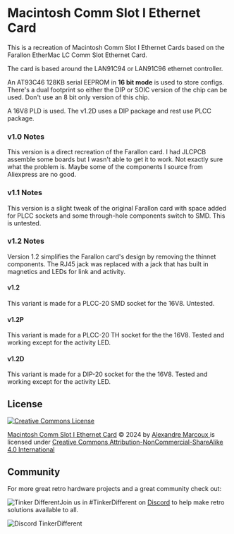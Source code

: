 # Macintosh Comm Slot I Ethernet Card

This is a recreation of Macintosh Comm Slot I Ethernet Cards based on the Farallon EtherMac LC Comm Slot Ethernet Card.

The card is based around the LAN91C94 or LAN91C96 ethernet controller. 

An AT93C46 128KB serial EEPROM in **16 bit mode** is used to store configs. There's a dual footprint so either the DIP or SOIC version of the chip can be used. Don't use an 8 bit only version of this chip.

A 16V8 PLD is used. The v1.2D uses a DIP package and rest use PLCC package.



### v1.0 Notes

This version is a direct recreation of the Farallon card. I had JLCPCB assemble some boards but I wasn't able to get it to work. Not exactly sure what the problem is. Maybe some of the components I source from Aliexpress are no good.

### v1.1 Notes

This version is a slight tweak of the original Farallon card with space added for PLCC sockets and some through-hole components switch to SMD. This is untested.

### v1.2 Notes

Version 1.2 simplifies the Farallon card's design by removing the thinnet components. The RJ45 jack was replaced with a jack that has built in magnetics and LEDs for link and activity.

#### v1.2

This variant is made for a PLCC-20 SMD socket for the 16V8. Untested.

#### v1.2P

This variant is made for a PLCC-20 TH socket for the the 16V8. Tested and working except for the activity LED.

#### v1.2D

This variant is made for a DIP-20 socket for the the 16V8. Tested and working except for the activity LED.







## License

<a rel="license" href="http://creativecommons.org/licenses/by-nc-sa/4.0/"><img alt="Creative Commons License" style="border-width:0" src="https://i.creativecommons.org/l/by-nc-sa/4.0/88x31.png" /></a>

[Macintosh Comm Slot I Ethernet Card](https://github.com/alxlab-zone66x/Macintosh-Comm-Slot-I-Ethernet-Card) © 2024   by  [ Alexandre Marcoux ](https://www.alxlab.com) is licensed under [ Creative Commons Attribution-NonCommercial-ShareAlike 4.0 International](https://creativecommons.org/licenses/by-nc-sa/4.0/?ref=chooser-v1)



## Community

For more great retro hardware projects and a great community check out:

[<img src="docs\tinker_different_sat_rev_600.png" alt="Tinker Different" style="float: left;" />](https://tinkerdifferent.com/)









Join us in #TinkerDifferent on [Discord](https://discord.gg/GrKnnNmt) to help make retro solutions available to all.

[<img src="docs\discordbanner.png" alt="Discord TinkerDifferent" style="float: left;" />](https://discord.gg/GrKnnNmt)





